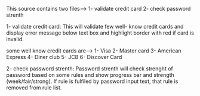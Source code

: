 
This source contains two files--> 
1- validate credit card 
2- check password strenth

1- validate credit card: 
This will validate few well- know credit cards and display error message below text box and highlight border with red if card is invalid.

some well know credit cards are--> 
1- Visa 
2- Master card 
3- American Express 
4- Diner club 
5- JCB 
6- Discover Card

2- check password strenth: 
Password strenth will check strenght of password based on some rules and show progress bar and strength (week/fair/strong). 
If rule is fulfiled by password input text, that rule is removed from rule list.
